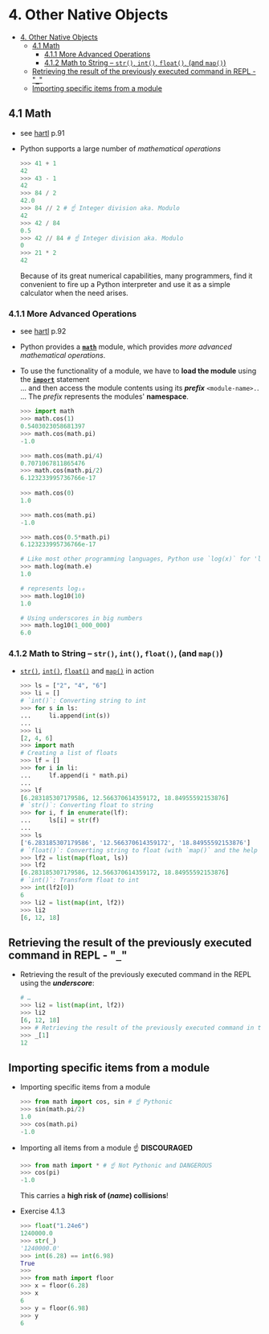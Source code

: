 # 4. Other Native Objects

- [4. Other Native Objects](#4-other-native-objects)
  - [4.1 Math](#41-math)
    - [4.1.1 More Advanced Operations](#411-more-advanced-operations)
    - [4.1.2 Math to String – `str()`, `int()`, `float()`, (and `map()`)](#412-math-to-string--str-int-float-and-map)
  - [Retrieving the result of the previously executed command in REPL - "**`_`**"](#retrieving-the-result-of-the-previously-executed-command-in-repl---_)
  - [Importing specific items from a module](#importing-specific-items-from-a-module)

## 4.1 Math

- see [hartl](../README.md#hartl) p.91

- Python supports a large number of *mathematical operations*

  ``` Python
  >>> 41 + 1
  42  
  >>> 43 - 1
  42  
  >>> 84 / 2
  42.0
  >>> 84 // 2 # ☝ Integer division aka. Modulo
  42  
  >>> 42 / 84
  0.5 
  >>> 42 // 84 # ☝ Integer division aka. Modulo
  0   
  >>> 21 * 2
  42
  ```

  Because of its great numerical capabilities, many programmers, find it convenient to fire up a Python interpreter and use it as a simple calculator when the need arises.

### 4.1.1 More Advanced Operations

- see [hartl](../README.md#hartl) p.92

- Python provides a [**`math`**](https://docs.python.org/3/library/math.html) module, which provides *more advanced mathematical operations*.

- To use the functionality of a module, we have to **load the module** using the [**`import`**](https://docs.python.org/3/reference/simple_stmts.html#import) statement  
  … and then access the module contents using its ***prefix*** `<module-name>.`.  
  … The *prefix* represents the modules' **namespace**.

  ``` Python
  >>> import math
  >>> math.cos(1)
  0.5403023058681397
  >>> math.cos(math.pi)
  -1.0
  
  >>> math.cos(math.pi/4)
  0.7071067811865476
  >>> math.cos(math.pi/2)
  6.123233995736766e-17
   
  >>> math.cos(0)
  1.0 
  
  >>> math.cos(math.pi)
  -1.0
  
  >>> math.cos(0.5*math.pi)
  6.123233995736766e-17
  
  # Like most other programming languages, Python use `log(x)` for 'ln x'
  >>> math.log(math.e)
  1.0 
  
  # represents log₁₀
  >>> math.log10(10) 
  1.0 
  
  # Using underscores in big numbers
  >>> math.log10(1_000_000)
  6.0 
  ```

### 4.1.2 Math to String – `str()`, `int()`, `float()`, (and `map()`)

- [`str()`](https://docs.python.org/3/library/functions.html#func-str), [`int()`](https://docs.python.org/3/library/functions.html#int), [`float()`](https://docs.python.org/3/library/functions.html#float) and [`map()`](https://docs.python.org/3/library/functions.html#map) in action

  ``` Python
  >>> ls = ["2", "4", "6"]
  >>> li = []
  # `int()`: Converting string to int
  >>> for s in ls:
  ...     li.append(int(s))
  ...     
  >>> li
  [2, 4, 6]
  >>> import math
  # Creating a list of floats
  >>> lf = []
  >>> for i in li:
  ...     lf.append(i * math.pi)
  ...     
  >>> lf
  [6.283185307179586, 12.566370614359172, 18.84955592153876]
  # `str()`: Converting float to string
  >>> for i, f in enumerate(lf):
  ...     ls[i] = str(f)
  ... 
  >>> ls
  ['6.283185307179586', '12.566370614359172', '18.84955592153876']
  # `float()`: Converting string to float (with `map()` and the help of Copilot)
  >>> lf2 = list(map(float, ls))
  >>> lf2
  [6.283185307179586, 12.566370614359172, 18.84955592153876]
  # `int()`: Transform float to int
  >>> int(lf2[0])
  6  
  >>> li2 = list(map(int, lf2))
  >>> li2
  [6, 12, 18]
  ```

## Retrieving the result of the previously executed command in REPL - "**`_`**"

- Retrieving the result of the previously executed command in the REPL using the ***underscore***:

  ``` Python
  # …
  >>> li2 = list(map(int, lf2))
  >>> li2
  [6, 12, 18]
  >>> # Retrieving the result of the previously executed command in the REPL
  >>> _[1]
  12  
  ```

## Importing specific items from a module

- Importing specific items from a module

  ``` Python
  >>> from math import cos, sin # ☝ Pythonic
  >>> sin(math.pi/2)
  1.0
  >>> cos(math.pi)
  -1.0
  ```

- Importing all items from a module ☝ **DISCOURAGED**

  ``` Python
  >>> from math import * # ☝ Not Pythonic and DANGEROUS
  >>> cos(pi)
  -1.0  
  ```

  This carries a **high risk of (*name*) collisions**!

- Exercise 4.1.3

  ``` Python
  >>> float("1.24e6")
  1240000.0
  >>> str(_)
  '1240000.0'
  >>> int(6.28) == int(6.98)
  True
  >>>
  >>> from math import floor
  >>> x = floor(6.28)
  >>> x
  6   
  >>> y = floor(6.98)
  >>> y
  6
  ```
